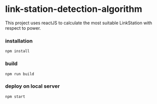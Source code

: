 # link-station-detection-algorithm
This project uses reactJS to calculate the most suitable LinkStation with respect to power.  

### installation
```
npm install
```
### build

```
npm run build
```

### deploy on local server
```
npm start
```
